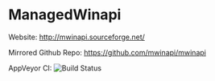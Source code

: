ManagedWinapi
=============

Website: http://mwinapi.sourceforge.net/

Mirrored Github Repo: https://github.com/mwinapi/mwinapi

AppVeyor CI: ![Build Status](https://ci.appveyor.com/api/projects/status/github/mwinapi/mwinapi)
